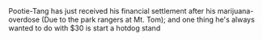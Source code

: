 <html>
Pootie-Tang has just received his financial settlement after his marijuana-overdose (Due to the park rangers at Mt. Tom); and one thing he's always wanted to do with $30 is start a hotdog stand</html>
